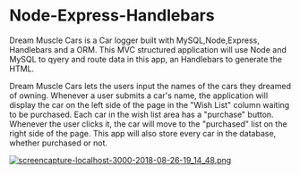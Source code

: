 # Node-Express-Handlebars

<p>Dream Muscle Cars is a Car logger built with MySQL,Node,Express, Handlebars and a ORM. This MVC structured application will use Node and MySQL to qyery and route data in this app, an Handlebars to generate the HTML.</p>
<p>Dream Muscle Cars lets the users input the names of the cars they dreamed of owning.
Whenever a user submits a car's name, the application will display the car on the left side of the page in the "Wish List" column waiting to be purchased. Each car in the wish list area has a "purchase" button. Whenever the user clicks it, the car will move to the "purchased" list on the right side of the page. This app will also store every car in the database, whether purchased or not.</p>

[![screencapture-localhost-3000-2018-08-26-19_14_48.png](https://s15.postimg.cc/gic48zqmj/screencapture-localhost-3000-2018-08-26-19_14_48.png)](https://postimg.cc/image/l488hcc5j/)
